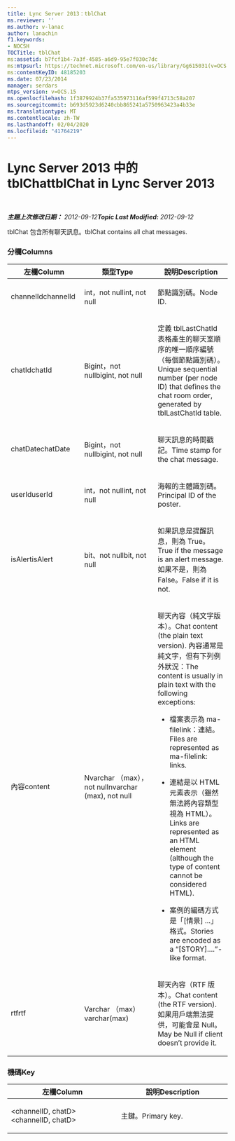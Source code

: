 ```yaml
---
title: Lync Server 2013：tblChat
ms.reviewer: ''
ms.author: v-lanac
author: lanachin
f1.keywords:
- NOCSH
TOCTitle: tblChat
ms:assetid: b7fcf1b4-7a3f-4585-a6d9-95e7f030c7dc
ms:mtpsurl: https://technet.microsoft.com/en-us/library/Gg615031(v=OCS.15)
ms:contentKeyID: 48185203
ms.date: 07/23/2014
manager: serdars
mtps_version: v=OCS.15
ms.openlocfilehash: 1f3879924b37fa535973116af599f4713c58a207
ms.sourcegitcommit: b693d5923d6240cbb865241a5750963423a4b33e
ms.translationtype: MT
ms.contentlocale: zh-TW
ms.lasthandoff: 02/04/2020
ms.locfileid: "41764219"
---
```

<div data-xmlns="http://www.w3.org/1999/xhtml">

<div class="topic" data-xmlns="http://www.w3.org/1999/xhtml" data-msxsl="urn:schemas-microsoft-com:xslt" data-cs="http://msdn.microsoft.com/en-us/">

<div data-asp="http://msdn2.microsoft.com/asp">

# <a name="tblchat-in-lync-server-2013"></a><span data-ttu-id="ab4c7-102">Lync Server 2013 中的 tblChat</span><span class="sxs-lookup"><span data-stu-id="ab4c7-102">tblChat in Lync Server 2013</span></span>

</div>

<div id="mainSection">

<div id="mainBody">

<span> </span>

<span data-ttu-id="ab4c7-103">_**主題上次修改日期：** 2012-09-12_</span><span class="sxs-lookup"><span data-stu-id="ab4c7-103">_**Topic Last Modified:** 2012-09-12_</span></span>

<span data-ttu-id="ab4c7-104">tblChat 包含所有聊天訊息。</span><span class="sxs-lookup"><span data-stu-id="ab4c7-104">tblChat contains all chat messages.</span></span>

### <a name="columns"></a><span data-ttu-id="ab4c7-105">分欄</span><span class="sxs-lookup"><span data-stu-id="ab4c7-105">Columns</span></span>

<table>
<colgroup>
<col style="width: 33%" />
<col style="width: 33%" />
<col style="width: 33%" />
</colgroup>
<thead>
<tr class="header">
<th><span data-ttu-id="ab4c7-106">左欄</span><span class="sxs-lookup"><span data-stu-id="ab4c7-106">Column</span></span></th>
<th><span data-ttu-id="ab4c7-107">類型</span><span class="sxs-lookup"><span data-stu-id="ab4c7-107">Type</span></span></th>
<th><span data-ttu-id="ab4c7-108">說明</span><span class="sxs-lookup"><span data-stu-id="ab4c7-108">Description</span></span></th>
</tr>
</thead>
<tbody>
<tr class="odd">
<td><p><span data-ttu-id="ab4c7-109">channelId</span><span class="sxs-lookup"><span data-stu-id="ab4c7-109">channelId</span></span></p></td>
<td><p><span data-ttu-id="ab4c7-110">int，not null</span><span class="sxs-lookup"><span data-stu-id="ab4c7-110">int, not null</span></span></p></td>
<td><p><span data-ttu-id="ab4c7-111">節點識別碼。</span><span class="sxs-lookup"><span data-stu-id="ab4c7-111">Node ID.</span></span></p></td>
</tr>
<tr class="even">
<td><p><span data-ttu-id="ab4c7-112">chatId</span><span class="sxs-lookup"><span data-stu-id="ab4c7-112">chatId</span></span></p></td>
<td><p><span data-ttu-id="ab4c7-113">Bigint，not null</span><span class="sxs-lookup"><span data-stu-id="ab4c7-113">bigint, not null</span></span></p></td>
<td><p><span data-ttu-id="ab4c7-114">定義 tblLastChatId 表格產生的聊天室順序的唯一順序編號（每個節點識別碼）。</span><span class="sxs-lookup"><span data-stu-id="ab4c7-114">Unique sequential number (per node ID) that defines the chat room order, generated by tblLastChatId table.</span></span></p></td>
</tr>
<tr class="odd">
<td><p><span data-ttu-id="ab4c7-115">chatDate</span><span class="sxs-lookup"><span data-stu-id="ab4c7-115">chatDate</span></span></p></td>
<td><p><span data-ttu-id="ab4c7-116">Bigint，not null</span><span class="sxs-lookup"><span data-stu-id="ab4c7-116">bigint, not null</span></span></p></td>
<td><p><span data-ttu-id="ab4c7-117">聊天訊息的時間戳記。</span><span class="sxs-lookup"><span data-stu-id="ab4c7-117">Time stamp for the chat message.</span></span></p></td>
</tr>
<tr class="even">
<td><p><span data-ttu-id="ab4c7-118">userId</span><span class="sxs-lookup"><span data-stu-id="ab4c7-118">userId</span></span></p></td>
<td><p><span data-ttu-id="ab4c7-119">int，not null</span><span class="sxs-lookup"><span data-stu-id="ab4c7-119">int, not null</span></span></p></td>
<td><p><span data-ttu-id="ab4c7-120">海報的主體識別碼。</span><span class="sxs-lookup"><span data-stu-id="ab4c7-120">Principal ID of the poster.</span></span></p></td>
</tr>
<tr class="odd">
<td><p><span data-ttu-id="ab4c7-121">isAlert</span><span class="sxs-lookup"><span data-stu-id="ab4c7-121">isAlert</span></span></p></td>
<td><p><span data-ttu-id="ab4c7-122">bit、not null</span><span class="sxs-lookup"><span data-stu-id="ab4c7-122">bit, not null</span></span></p></td>
<td><p><span data-ttu-id="ab4c7-123">如果訊息是提醒訊息，則為 True。</span><span class="sxs-lookup"><span data-stu-id="ab4c7-123">True if the message is an alert message.</span></span> <span data-ttu-id="ab4c7-124">如果不是，則為 False。</span><span class="sxs-lookup"><span data-stu-id="ab4c7-124">False if it is not.</span></span></p></td>
</tr>
<tr class="even">
<td><p><span data-ttu-id="ab4c7-125">內容</span><span class="sxs-lookup"><span data-stu-id="ab4c7-125">content</span></span></p></td>
<td><p><span data-ttu-id="ab4c7-126">Nvarchar （max），not null</span><span class="sxs-lookup"><span data-stu-id="ab4c7-126">nvarchar (max), not null</span></span></p></td>
<td><p><span data-ttu-id="ab4c7-127">聊天內容（純文字版本）。</span><span class="sxs-lookup"><span data-stu-id="ab4c7-127">Chat content (the plain text version).</span></span> <span data-ttu-id="ab4c7-128">內容通常是純文字，但有下列例外狀況：</span><span class="sxs-lookup"><span data-stu-id="ab4c7-128">The content is usually in plain text with the following exceptions:</span></span></p>
<ul>
<li><p><span data-ttu-id="ab4c7-129">檔案表示為 ma-filelink：連結。</span><span class="sxs-lookup"><span data-stu-id="ab4c7-129">Files are represented as ma-filelink: links.</span></span></p></li>
<li><p><span data-ttu-id="ab4c7-130">連結是以 HTML 元素表示（雖然無法將內容類型視為 HTML）。</span><span class="sxs-lookup"><span data-stu-id="ab4c7-130">Links are represented as an HTML element (although the type of content cannot be considered HTML).</span></span></p></li>
<li><p><span data-ttu-id="ab4c7-131">案例的編碼方式是「[情景] ...」格式。</span><span class="sxs-lookup"><span data-stu-id="ab4c7-131">Stories are encoded as a “[STORY]....”-like format.</span></span></p></li>
</ul></td>
</tr>
<tr class="odd">
<td><p><span data-ttu-id="ab4c7-132">rtf</span><span class="sxs-lookup"><span data-stu-id="ab4c7-132">rtf</span></span></p></td>
<td><p><span data-ttu-id="ab4c7-133">Varchar （max）</span><span class="sxs-lookup"><span data-stu-id="ab4c7-133">varchar(max)</span></span></p></td>
<td><p><span data-ttu-id="ab4c7-134">聊天內容（RTF 版本）。</span><span class="sxs-lookup"><span data-stu-id="ab4c7-134">Chat content (the RTF version).</span></span> <span data-ttu-id="ab4c7-135">如果用戶端無法提供，可能會是 Null。</span><span class="sxs-lookup"><span data-stu-id="ab4c7-135">May be Null if client doesn’t provide it.</span></span></p></td>
</tr>
</tbody>
</table>


### <a name="key"></a><span data-ttu-id="ab4c7-136">機碼</span><span class="sxs-lookup"><span data-stu-id="ab4c7-136">Key</span></span>

<table>
<colgroup>
<col style="width: 50%" />
<col style="width: 50%" />
</colgroup>
<thead>
<tr class="header">
<th><span data-ttu-id="ab4c7-137">左欄</span><span class="sxs-lookup"><span data-stu-id="ab4c7-137">Column</span></span></th>
<th><span data-ttu-id="ab4c7-138">說明</span><span class="sxs-lookup"><span data-stu-id="ab4c7-138">Description</span></span></th>
</tr>
</thead>
<tbody>
<tr class="odd">
<td><p><span data-ttu-id="ab4c7-139">&lt;channelID, chatD&gt;</span><span class="sxs-lookup"><span data-stu-id="ab4c7-139">&lt;channelID, chatD&gt;</span></span></p></td>
<td><p><span data-ttu-id="ab4c7-140">主鍵。</span><span class="sxs-lookup"><span data-stu-id="ab4c7-140">Primary key.</span></span></p></td>
</tr>
</tbody>
</table>


</div>

<span> </span>

</div>

</div>

</div>

